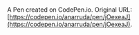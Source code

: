 # 

A Pen created on CodePen.io. Original URL: [https://codepen.io/anarruda/pen/jOexeaJ](https://codepen.io/anarruda/pen/jOexeaJ).

